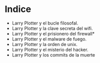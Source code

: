 # Indice
* Larry Plotter y el bucle filosofal. 
* Larry Plotter y la clave secreta del wifi. 
* Larry Plotter y el prisionero del firewall*
*  Larry Plotter y el malware de fuego.
*  Larry Plotter y la orden de unix.
*  Larry Plotter y el misterio del hacker. 
*  Larry Plotter y los commits de la muerte